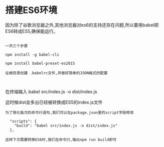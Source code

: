 # 搭建ES6环境

因为除了谷歌浏览器之外,其他浏览器对es6的支持还存在问题,所以要用babel把ES6转成ES5,确保能运行。

```

一共三个步骤

npm install -g babel-cli

npm install babel-preset-es2015

在根目录创建 .babelrc文件,并做好简单的JSON格式的配置



```
在终端输入 babel src/index.js -o dist/index.js   

这时候dist会多出已经被转换成ES5的index.js文件


```
为了简化每次的命令行语句,我们可以在package.json里的script字段修改

  "scripts": {
    "build": "babel src/index.js -o dist/index.js"
  },

这样下次需要转换ES6时,我们在命令行,输出npm run build即可
```